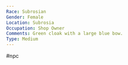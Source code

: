 ```yaml
---
Race: Subrosian
Gender: Female
Location: Subrosia
Occupation: Shop Owner
Comments: Green cloak with a large blue bow.
Type: Medium
---
```

 #npc 

